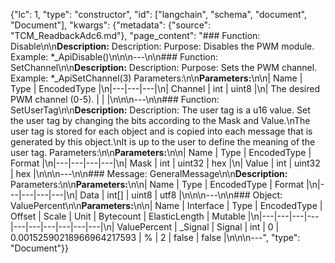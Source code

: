 {"lc": 1, "type": "constructor", "id": ["langchain", "schema", "document", "Document"], "kwargs": {"metadata": {"source": "TCM_ReadbackAdc6.md"}, "page_content": "### Function: Disable\n\n**Description:** Description: Purpose: Disables the PWM module. Example: *_ApiDisable()\n\n\n---\n\n### Function: SetChannel\n\n**Description:** Description: Purpose: Sets the PWM channel. Example: *_ApiSetChannel(3) Parameters:\n\n**Parameters:**\n\n| Name | Type | EncodedType |\n|---|---|---|\n| Channel | int | uint8 |\n| The desired PWM channel (0-5). |  |  |\n\n\n---\n\n### Function: SetUserTag\n\n**Description:** Description: The user tag is a u16 value. Set the user tag by changing the bits according to the Mask and Value.\nThe user tag is stored for each object and is copied into each message that is generated by this object.\nIt is up to the user to define the meaning of the user tag. Parameters:\n\n**Parameters:**\n\n| Name | Type | EncodedType | Format |\n|---|---|---|---|\n| Mask | int | uint32 | hex |\n| Value | int | uint32 | hex |\n\n\n---\n\n### Message: GeneralMessage\n\n**Description:** Parameters:\n\n**Parameters:**\n\n| Name | Type | EncodedType | Format |\n|---|---|---|---|\n| Data | int[] | uint8 | utf8 |\n\n\n---\n\n### Object: ValuePercent\n\n**Parameters:**\n\n| Name | Interface | Type | EncodedType | Offset | Scale | Unit | Bytecount | ElasticLength | Mutable |\n|---|---|---|---|---|---|---|---|---|---|\n| ValuePercent | _Signal | Signal | int | 0 | 0.00152590218966964217593 | % | 2 | false | false |\n\n\n---", "type": "Document"}}